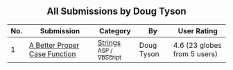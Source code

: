 ﻿<div align="center">

## All Submissions by Doug Tyson

</div>

No.  | Submission | Category | By   | User Rating
---- | ---------- | -------- | ---- | -----------
1 | [A Better Proper Case Function<br />](https://github.com/Planet-Source-Code/doug-tyson-a-better-proper-case-function__4-8548) | [Strings<br /><sup>ASP / VbScript</sup>](../ByCategory/strings__4-26.md) | Doug Tyson | 4.6 (23 globes from 5 users)
